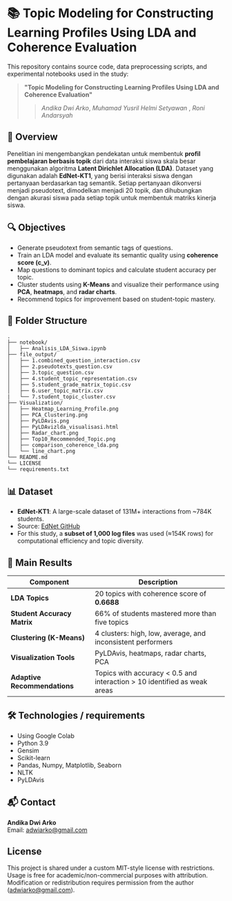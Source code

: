 
# 📚 Topic Modeling for Constructing Learning Profiles Using LDA and Coherence Evaluation

This repository contains source code, data preprocessing scripts, and experimental notebooks used in the study:

> **"Topic Modeling for Constructing Learning Profiles Using LDA and Coherence Evaluation"**
> > *Andika Dwi Arko*, *Muhamad Yusril Helmi Setyawan* , *Roni Andarsyah*

## 🧠 Overview

Penelitian ini mengembangkan pendekatan untuk membentuk **profil pembelajaran berbasis topik** dari data interaksi siswa skala besar menggunakan algoritma **Latent Dirichlet Allocation (LDA)**. Dataset yang digunakan adalah **EdNet-KT1**, yang berisi interaksi siswa dengan pertanyaan berdasarkan tag semantik. Setiap pertanyaan dikonversi menjadi pseudotext, dimodelkan menjadi 20 topik, dan dihubungkan dengan akurasi siswa pada setiap topik untuk membentuk matriks kinerja siswa.

## 🔍 Objectives

- Generate pseudotext from semantic tags of questions.
- Train an LDA model and evaluate its semantic quality using **coherence score (c_v)**.
- Map questions to dominant topics and calculate student accuracy per topic.
- Cluster students using **K-Means** and visualize their performance using **PCA**, **heatmaps**, and **radar charts**.
- Recommend topics for improvement based on student-topic mastery.

## 📁 Folder Structure

```
.
├── notebook/
│   ├── Analisis_LDA_Siswa.ipynb
├── file_output/
│   ├── 1.combined_question_interaction.csv
│   ├── 2.pseudotexts_question.csv
│   ├── 3.topic_question.csv
│   ├── 4.student_topic_representation.csv
│   ├── 5.student_grade_matrix_topic.csv
│   ├── 6.user_topic_matrix.csv
|   └── 7.student_topic_cluster.csv
├── Visualization/
│   ├── Heatmap_Learning_Profile.png
│   ├── PCA_Clustering.png
│   ├── PyLDAvis.png
│   ├── PyLDAvizlda_visualisasi.html
│   ├── Radar_chart.png
│   ├── Top10_Recommended_Topic.png
│   ├── comparison_coherence_lda.png
│   └── line_chart.png
└── README.md
└── LICENSE
└── requirements.txt
```

## 📊 Dataset

- **EdNet-KT1**: A large-scale dataset of 131M+ interactions from ~784K students.
- Source: [EdNet GitHub](https://github.com/riiid/ednet)
- For this study, a **subset of 1,000 log files** was used (≈154K rows) for computational efficiency and topic diversity.

## 🧪 Main Results

| Component                    | Description                                                                 |
|-----------------------------|-----------------------------------------------------------------------------|
| **LDA Topics**              | 20 topics with coherence score of **0.6688**                               |
| **Student Accuracy Matrix** | 66% of students mastered more than five topics                            |
| **Clustering (K-Means)**    | 4 clusters: high, low, average, and inconsistent performers                |
| **Visualization Tools**     | PyLDAvis, heatmaps, radar charts, PCA                                      |
| **Adaptive Recommendations**| Topics with accuracy < 0.5 and interaction > 10 identified as weak areas   |

## 🛠️ Technologies / requirements
- Using Google Colab
- Python 3.9
- Gensim
- Scikit-learn
- Pandas, Numpy, Matplotlib, Seaborn
- NLTK
- PyLDAvis

## 📬 Contact

**Andika Dwi Arko**  
  Email: adwiarko@gmail.com

## License
This project is shared under a custom MIT-style license with restrictions. 
Usage is free for academic/non-commercial purposes with attribution. 
Modification or redistribution requires permission from the author (adwiarko@gmail.com).


